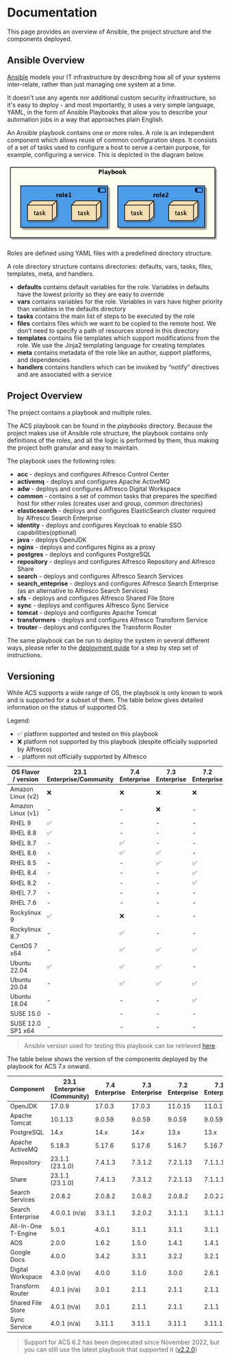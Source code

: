 # Documentation

This page provides an overview of Ansible, the project structure and the components deployed.

## Ansible Overview

[Ansible](https://www.ansible.com/overview/how-ansible-works) models your IT infrastructure by describing how all of your systems inter-relate, rather than just managing one system at a time.

It doesn't use any agents nor additional custom security infrastructure, so it's easy to deploy - and most importantly, it uses a very simple language, YAML, in the form of Ansible Playbooks that allow you to describe your automation jobs in a way that approaches plain English.

An Ansible playbook contains one or more roles. A role is an independent component which allows reuse of common configuration steps. It consists of a set of tasks used to configure a host to serve a certain purpose, for example, configuring a service. This is depicted in the diagram below.

![Playbook Overview](./resources/playbook-overview.png)

Roles are defined using YAML files with a predefined directory structure.

A role directory structure contains directories: defaults, vars, tasks, files, templates, meta, and handlers.

* **defaults** contains default variables for the role. Variables in defaults have the lowest priority so they are easy to override
* **vars** contains variables for the role. Variables in vars have higher priority than variables in the defaults directory
* **tasks** contains the main list of steps to be executed by the role
* **files** contains files which we want to be copied to the remote host. We don’t need to specify a path of resources stored in this directory
* **templates** contains file templates which support modifications from the role. We use the Jinja2 templating language for creating templates
* **meta** contains metadata of the role like an author, support platforms, and dependencies
* **handlers** contains handlers which can be invoked by “notify” directives and are associated with a service

## Project Overview

The project contains a playbook and multiple roles.

The ACS playbook can be found in the _playbooks_ directory. Because the project makes use of Ansible role structure, the playbook contains only definitions of the roles, and all the logic is performed by them, thus making the project both granular and easy to maintain.

The playbook uses the following roles:

* **acc** - deploys and configures Alfresco Control Center
* **activemq** - deploys and configures Apache ActiveMQ
* **adw** - deploys and configures Alfresco Digital Workspace
* **common** - contains a set of common tasks that prepares the specified host
  for other roles (creates user and group, common directories)
* **elasticsearch** - deploys and configures ElasticSearch cluster required by
  Alfresco Search Enterprise
* **identity** - deploys and configures Keycloak to enable SSO
  capabilities(optional)
* **java** - deploys OpenJDK
* **nginx** - deploys and configures Nginx as a proxy
* **postgres** - deploys and configures PostgreSQL
* **repository** - deploys and configures Alfresco Repository and Alfresco Share
* **search** - deploys and configures Alfresco Search Services
* **search_enteprise** - deploys and configures Alfresco Search Enterprise (as
  an alternative to Alfresco Search Services)
* **sfs** - deploys and configures Alfresco Shared File Store
* **sync** - deploys and configures Alfresco Sync Service
* **tomcat** - deploys and configures Apache Tomcat
* **transformers** - deploys and configures Alfresco Transform Service
* **trouter** - deploys and configures the Transform Router

The same playbook can be run to deploy the system in several different ways,
please refer to the [deployment guide](./deployment-guide.md) for a step by step
set of instructions.

## Versioning

While ACS supports a wide range of OS, the playbook is only known to work and is
supported for a subset of them. The table below gives detailed information on
the status of supported OS.

Legend:

* :white_check_mark: platform supported and tested on this playbook
* :x: platform not supported by this playbook (despite officially supported by Alfresco)
* `-` platform not officially supported by Alfresco

| OS Flavor / version | 23.1 Enterprise/Community | 7.4 Enterprise     | 7.3 Enterprise     | 7.2 Enterprise     | 7.1 Enterprise     | 7.0 Enterprise     |
|---------------------|---------------------------|--------------------|--------------------|--------------------|--------------------|--------------------|
| Amazon Linux (v2)   | :x:                       | :x:                | :x:                | :x:                | :x:                | :x:                |
| Amazon Linux (v1)   | -                         | -                  | :x:                | -                  | :x:                | :x:                |
| RHEL 9              | :white_check_mark:        | -                  | -                  | -                  | -                  | -                  |
| RHEL 8.8            | :white_check_mark:        | -                  | -                  | -                  | -                  | -                  |
| RHEL 8.7            | -                         | :white_check_mark: | -                  | -                  | -                  | -                  |
| RHEL 8.6            | -                         | :white_check_mark: | :white_check_mark: | -                  | -                  | -                  |
| RHEL 8.5            | -                         | -                  | :white_check_mark: | :white_check_mark: | -                  | -                  |
| RHEL 8.4            | -                         | -                  | -                  | :white_check_mark: | :white_check_mark: | :white_check_mark: |
| RHEL 8.2            | -                         | -                  | -                  | :white_check_mark: | :white_check_mark: | :white_check_mark: |
| RHEL 7.7            | -                         | -                  | -                  | -                  | :white_check_mark: | :white_check_mark: |
| RHEL 7.6            | -                         | -                  | -                  | -                  | :white_check_mark: | :white_check_mark: |
| Rockylinux 9        | :white_check_mark:        | :x:                | -                  | -                  | -                  | -                  |
| Rockylinux 8.7      | -                         | :white_check_mark: | -                  | -                  | -                  | -                  |
| CentOS 7 x64        | -                         | :white_check_mark: | :white_check_mark: | :white_check_mark: | :white_check_mark: | :white_check_mark: |
| Ubuntu 22.04        | :white_check_mark:        | :white_check_mark: | :white_check_mark: | -                  | -                  | -                  |
| Ubuntu 20.04        | -                         | :white_check_mark: | :white_check_mark: | :white_check_mark: | :white_check_mark: | :white_check_mark: |
| Ubuntu 18.04        | -                         | -                  | -                  | :white_check_mark: | :white_check_mark: | :white_check_mark: |
| SUSE 15.0           | -                         | -                  | -                  | -                  | -                  | :x:                |
| SUSE 12.0 SP1 x64   | -                         | -                  | -                  | -                  | -                  | :x:                |

> Ansible version used for testing this playbook can be retrieved [here](https://github.com/Alfresco/alfresco-ansible-deployment/blob/master/Pipfile#L7).

The table below shows the version of the components deployed by the playbook for ACS 7.x onward.

| Component           | 23.1 Enterprise (Community) | 7.4 Enterprise | 7.3 Enterprise | 7.2 Enterprise | 7.1 Enterprise | 7.0 Enterprise |
|---------------------|-----------------------------|----------------|----------------|----------------|----------------|----------------|
| OpenJDK             | 17.0.9                      | 17.0.3         | 17.0.3         | 11.0.15        | 11.0.15        | 11.0.15        |
| Apache Tomcat       | 10.1.13                     | 9.0.59         | 9.0.59         | 9.0.59         | 9.0.59         | 8.5.76         |
| PostgreSQL          | 14.x                        | 14.x           | 14.x           | 13.x           | 13.x           | 13.x           |
| Apache ActiveMQ     | 5.18.3                      | 5.17.6         | 5.17.6         | 5.16.7         | 5.16.7         | 5.16.7         |
| Repository          | 23.1.1 (23.1.0)             | 7.4.1.3        | 7.3.1.2        | 7.2.1.13       | 7.1.1.10       | 7.0.1.4        |
| Share               | 23.1.1 (23.1.0)             | 7.4.1.3        | 7.3.1.2        | 7.2.1.13       | 7.1.1.10       | 7.0.1.4        |
| Search Services     | 2.0.8.2                     | 2.0.8.2        | 2.0.8.2        | 2.0.8.2        | 2.0.2.2        | 2.0.1.1        |
| Search Enterprise   | 4.0.0.1 (n/a)               | 3.3.1.1        | 3.2.0.2        | 3.1.1.1        | 3.1.1.1        | n/a            |
| All-In-One T-Engine | 5.0.1                       | 4.0.1          | 3.1.1          | 3.1.1          | 3.1.1          | 2.3.10         |
| AOS                 | 2.0.0                       | 1.6.2          | 1.5.0          | 1.4.1          | 1.4.1          | 1.4.0          |
| Google Docs         | 4.0.0                       | 3.4.2          | 3.3.1          | 3.2.2          | 3.2.1          | 3.2.1          |
| Digital Workspace   | 4.3.0 (n/a)                 | 4.0.0          | 3.1.0          | 3.0.0          | 2.6.1          | 2.1.0          |
| Transform Router    | 4.0.1 (n/a)                 | 3.0.1          | 2.1.1          | 2.1.1          | 2.1.1          | 1.3.2          |
| Shared File Store   | 4.0.1 (n/a)                 | 3.0.1          | 2.1.1          | 2.1.1          | 2.1.1          | 0.13.0         |
| Sync Service        | 4.0.1 (n/a)                 | 3.11.1         | 3.11.1         | 3.11.1         | 3.11.1         | 3.4.0          |

> Support for ACS 6.2 has been deprecated since November 2022, but you can still use the latest playbook that supported it ([v2.2.0](https://github.com/Alfresco/alfresco-ansible-deployment/releases/tag/v2.2.0))
